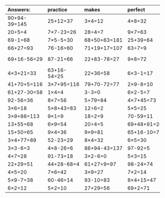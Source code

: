 | Answers: | practice | makes | perfect | ! |
| :--- | :--- | :--- | :--- | :--- |
| 90+94-39=145 | 25+12=37 | 3×4=12 | 4×8=32 | 30+74-42=62 | 
| 20÷5=4 | 7×7-23=26 | 28÷4=7 | 9×7=63 | 45÷5=9 | 
| 69-1=68 | 7×5-5=30 | 68+50+63=181 | 25+39=64 | 2×6=12 | 
| 66+27=93 | 76-16=60 | 71+19+17=107 | 63÷7=9 | 7×4=28 | 
| 69+16-56=29 | 87-21=66 | 22+83-78=27 | 9×8=72 | 93+22-62=53 | 
| 4×3+21=33 | 63+16-54=25 | 22+36=58 | 6×3-1=17 | 9×2=18 | 
| 41+70+5=116 | 3×7+95=116 | 79+70-72=77 | 2×9-8=10 | 67+4=71 | 
| 61+27-30=58 | 1×4=4 | 3-3=0 | 6×2-5=7 | 16+82=98 | 
| 92-56=36 | 8×7=56 | 5+79=84 | 4×7+45=73 | 9×6=54 | 
| 3×6=18 | 5×8+43=83 | 12÷6=2 | 5×5=25 | 18÷3=6 | 
| 3×9+86=113 | 9×1=9 | 18÷2=9 | 70-59=11 | 60+31=91 | 
| 13+55=68 | 6×9=54 | 20÷4=5 | 69+48+91=208 | 6×3=18 | 
| 15+50=65 | 9×4=36 | 9×9=81 | 65+16-10=71 | 10+54=64 | 
| 3×4+77=89 | 52-23=29 | 8×4=32 | 6×5=30 | 6×4=24 | 
| 3×3-6=3 | 4×8-26=6 | 86+94-43=137 | 97-92=5 | 72÷9=8 | 
| 4×7=28 | 91-73=18 | 3×2-6=0 | 5×3=15 | 8×9=72 | 
| 22+29=51 | 44+28-68=4 | 61+27+9=97 | 98-24=74 | 3×8=24 | 
| 4×5=20 | 7×6=42 | 3×9=27 | 7×2=14 | 32+21=53 | 
| 5×9-7=38 | 60-46=14 | 93-10=83 | 8×4+15=47 | 9×2-4=14 | 
| 6×2=12 | 5×2=10 | 27+29=56 | 69+2=71 | 7×9=63 | 
